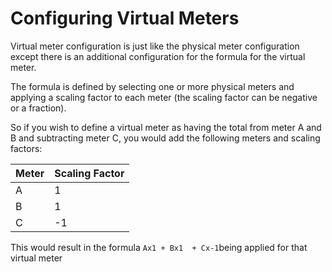 # Configuring Virtual Meters

Virtual meter configuration is just like the physical meter configuration except there is an additional configuration for the formula for the virtual meter.



The formula is defined by selecting one or more physical meters and applying a scaling factor to each meter (the scaling factor can be negative or a fraction).

So if you wish to define a virtual meter as having the total from meter A and B and subtracting meter C, you would add the following meters and scaling factors:

| Meter | Scaling Factor |
| ----- | -------------- |
| A     | 1              |
| B     | 1              |
| C     | -1             |

This would result in the formula `Ax1 + Bx1  + Cx-1`being applied for that virtual meter
